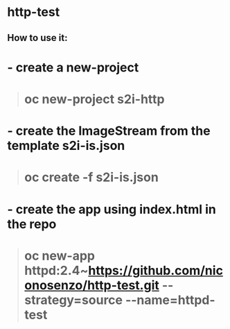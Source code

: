 # http-test

## How to use it:

# - create a new-project
> # oc new-project s2i-http

# - create the ImageStream from the template s2i-is.json
> # oc create -f s2i-is.json 
 
# - create the app using index.html in the repo
> # oc new-app httpd:2.4~https://github.com/niconosenzo/http-test.git --strategy=source --name=httpd-test


